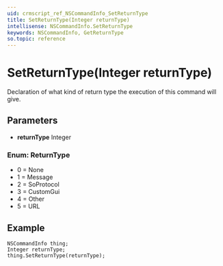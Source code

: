 ```yaml
---
uid: crmscript_ref_NSCommandInfo_SetReturnType
title: SetReturnType(Integer returnType)
intellisense: NSCommandInfo.SetReturnType
keywords: NSCommandInfo, GetReturnType
so.topic: reference
---
```


# SetReturnType(Integer returnType)

Declaration of what kind of return type the execution of this command will give.

## Parameters

* **returnType** Integer

### Enum: ReturnType

* 0 = None
* 1 = Message
* 2 = SoProtocol
* 3 = CustomGui
* 4 = Other
* 5 = URL

## Example

```crmscript
NSCommandInfo thing;
Integer returnType;
thing.SetReturnType(returnType);
```
